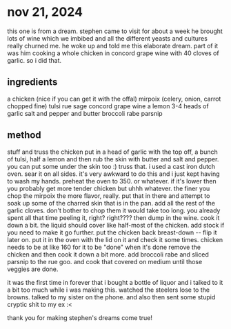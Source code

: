 # nov 21, 2024

this one is from a dream.
stephen came to visit for about a week he brought lots of wine which we imbibed and all the different yeasts and cultures really churned me.
he woke up and told me this elaborate dream. part of it was him cooking a whole chicken in concord grape wine with 40 cloves of garlic. so i did that.


## ingredients

a chicken (nice if you can get it with the offal)
mirpoix (celery, onion, carrot chopped fine)
tulsi
rue
sage
concord grape wine
a lemon
3-4 heads of garlic
salt and pepper and butter
broccoli rabe
parsnip

## method

stuff and truss the chicken put in a head of garlic with the top off, a bunch of tulsi, half a lemon and then rub the skin with butter and salt and pepper. you can put some under the skin too :)
truss that. 
i used a cast iron dutch oven. sear it on all sides. it's very awkward to do this and i just kept having to wash my hands.
preheat the oven to 350. or whatever. if it's lower then you probably get more tender chicken but uhhh whatever.
the finer you chop the mirpoix the more flavor, really.
put that in there and attempt to soak up some of the charred skin that is in the pan. add all the rest of the garlic cloves. don't bother to chop them it would take too long. you already spent all that time peeling it, right? right???? then dump in the wine.  cook it down a bit. the liquid should cover like half-most of the chicken. add stock if you need to make it go further. put the chicken back breast-down -- flip it later on. put it in the oven with the lid on it and check it some times. chicken needs to be at like 160 for it to be "done"
when it's done remove the chicken and then cook it down a bit more. add broccoli rabe and sliced parsnip to the rue goo. and cook that covered on medium until those veggies are done. 

it was the first time in forever that i bought a bottle of liquor and i talked to it a bit too much while i was making this. watched the steelers lose to the browns. talked to my sister on the phone. and also then sent some stupid cryptic shit to my ex :<

thank you for making stephen's dreams come true!